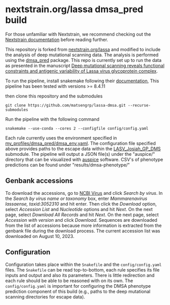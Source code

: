 # nextstrain.org/lassa dmsa_pred build

For those unfamiliar with Nextstrain, we recommend checking out the [Nextstrain documentation](https://docs.nextstrain.org/en/latest/) before reading further.

This repository is forked from [nextstrain.org/lassa](https://nextstrain.org/lassa) and modified to include the analysis of deep mutational scanning data. The analysis is performed using the [dmsa_pred](https://github.com/matsengrp/dmsa_pred) package. This repo is currently set up to run the data as presented in the manuscript [Deep mutational scanning reveals functional constraints and antigenic variability of Lassa virus glycoprotein complex](https://www.biorxiv.org/content/10.1101/2024.02.05.579020v1).

To run the pipeline, 
install snakemake following their 
[documentation](https://snakemake.readthedocs.io/en/v8.4.11/getting_started/installation.html), 
This pipeline has been tested with versions >= 8.4.11 

then clone this repository and the submodules
```
git clone https://github.com/matsengrp/lassa-dmsa.git --recurse-submodules
```
Run the pipeline with the following command
```
snakemake --use-conda --cores 2 --configfile config/config.yaml
```
Each rule currently uses the environment specified in 
[my_profiles/dmsa_pred/dmsa_env.yaml](my_profiles/dmsa_pred/dmsa_env.yaml).
The configuration file specified above provides paths to the 
escape data within the 
[LASV_Josiah_GP_DMS](https://github.com/dms-vep/LASV_Josiah_GP_DMS.git) submodule. 
The pipeline will output a JSON file(s) under the "auspice/" directory
that can be visualized with [auspice](https://auspice.us/) software.
CSV's of phenotype predictions can be found under "results/dmsa-phenotype/"

## Genbank accessions

To download the accessions, go to [NCBI Virus](https://www.ncbi.nlm.nih.gov/labs/virus/vssi/#/) and click *Search by virus*. In the *Search by virus name or taxonomy* box, enter *Mammarenavirus lassaense, taxid:3052310* and hit enter. Then click the  *Download* option, select *Accession List* and *Nucleotide* options and hit *Next*. On the next page, select *Download All Records* and hit *Next*. On the next page, select *Accession with version* and click *Download*. Sequences are downloaded from the list of accessions because more information is extracted from the genbank file during the download process. The current accession list was downloaded on August 10, 2023. 


## Configuration

Configuration takes place within the `Snakefile` and the `config/config.yaml` files. The `Snakefile` can be read top-to-bottom, each rule
specifies its file inputs and output and also its parameters. There is little redirection and each
rule should be able to be reasoned with on its own. The `config/config.yaml` is important for configuring the DMSA phenotype prediction component of this build (e.g., paths to the deep mutational scanning directories for escape data). 


[Nextstrain]: https://nextstrain.org
[augur]: https://github.com/nextstrain/augur
[auspice]: https://github.com/nextstrain/auspice
[snakemake cli]: https://snakemake.readthedocs.io/en/stable/executable.html#all-options
[nextstrain-cli]: https://github.com/nextstrain/cli
[nextstrain-cli README]: https://github.com/nextstrain/cli/blob/master/README.md
[quickstart guide]: https://nextstrain.org/docs/getting-started/quickstart
